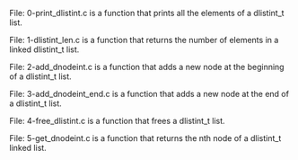 File: 0-print_dlistint.c is a function that prints all the elements of a dlistint_t list.

File: 1-dlistint_len.c is a function that returns the number of elements in a linked dlistint_t list.

File: 2-add_dnodeint.c is a function that adds a new node at the beginning of a dlistint_t list.

File: 3-add_dnodeint_end.c is a function that adds a new node at the end of a dlistint_t list.

File: 4-free_dlistint.c is a function that frees a dlistint_t list.

File: 5-get_dnodeint.c is a function that returns the nth node of a dlistint_t linked list.


